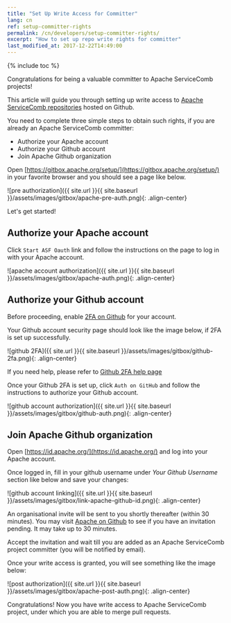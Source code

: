 ```yaml
---
title: "Set Up Write Access for Committer"
lang: cn 
ref: setup-committer-rights
permalink: /cn/developers/setup-committer-rights/
excerpt: "How to set up repo write rights for committer"
last_modified_at: 2017-12-22T14:49:00
---
```


{% include toc %}

Congratulations for being a valuable committer to Apache ServiceComb projects!

This article will guide you through setting up write access to [Apache ServiceComb repositories](https://github.com/apache?utf8=%E2%9C%93&q=servicecomb&type=&language=) hosted on Github.

You need to complete three simple steps to obtain such rights, if you are already an Apache ServiceComb committer:
* Authorize your Apache account
* Authorize your Github account
* Join Apache Github organization

Open [https://gitbox.apache.org/setup/](https://gitbox.apache.org/setup/) in your favorite browser and you should see a page like below. 

![pre authorization]({{ site.url }}{{ site.baseurl }}/assets/images/gitbox/apache-pre-auth.png){: .align-center}

Let\'s get started!

## Authorize your Apache account
Click `Start ASF Oauth` link and follow the instructions on the page to log in with your Apache account.

![apache account authorization]({{ site.url }}{{ site.baseurl }}/assets/images/gitbox/apache-auth.png){: .align-center}

## Authorize your Github account
Before proceeding, enable [2FA on Github](https://github.com/settings/security) for your account.

Your Github account security page should look like the image below, if 2FA is set up successfully.

![github 2FA]({{ site.url }}{{ site.baseurl }}/assets/images/gitbox/github-2fa.png){: .align-center}

If you need help, please refer to [Github 2FA help page](https://help.github.com/articles/securing-your-account-with-two-factor-authentication-2fa/)

Once your Github 2FA is set up, click `Auth on GitHub` and follow the instructions to authorize your Github account.

![github account authorization]({{ site.url }}{{ site.baseurl }}/assets/images/gitbox/github-auth.png){: .align-center}

## Join Apache Github organization
Open [https://id.apache.org/](https://id.apache.org/) and log into your Apache account.

Once logged in, fill in your github username under *Your Github Username* section like below and save your changes:
 
![github account linking]({{ site.url }}{{ site.baseurl }}/assets/images/gitbox/link-apache-github-id.png){: .align-center}

An organisational invite will be sent to you shortly thereafter (within 30 minutes). 
You may visit [Apache on Github](https://github.com/apache/) to see if you have an invitation pending. It may take up to 30 minutes.

Accept the invitation and wait till you are added as an Apache ServiceComb project committer (you will be notified by email).

Once your write access is granted, you will see something like the image below:

![post authorization]({{ site.url }}{{ site.baseurl }}/assets/images/gitbox/apache-post-auth.png){: .align-center}

Congratulations! Now you have write access to Apache ServiceComb project, under which you are able to merge pull requests.

